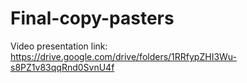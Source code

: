 # Final-copy-pasters
Video presentation link:
https://drive.google.com/drive/folders/1RRfypZHI3Wu-s8PZ1v83qqRnd0SvnU4f
